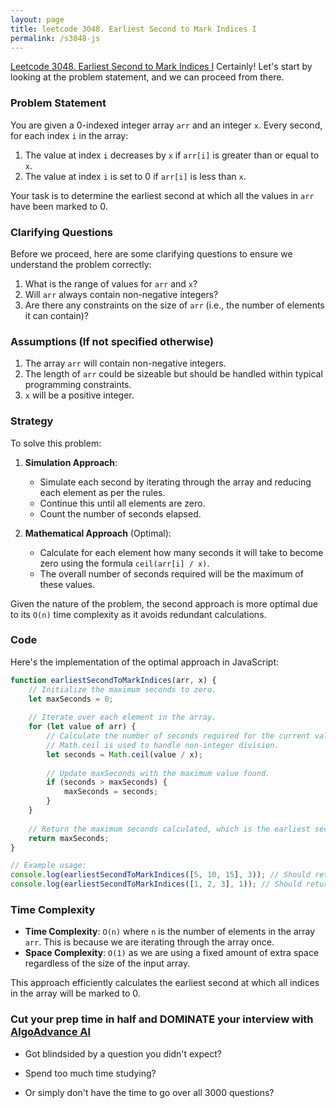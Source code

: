 ```yaml
---
layout: page
title: leetcode 3048. Earliest Second to Mark Indices I
permalink: /s3048-js
---
```

[Leetcode 3048. Earliest Second to Mark Indices I](https://algoadvance.github.io/algoadvance/l3048)
Certainly! Let's start by looking at the problem statement, and we can proceed from there.

### Problem Statement
You are given a 0-indexed integer array `arr` and an integer `x`. Every second, for each index `i` in the array:
1. The value at index `i` decreases by `x` if `arr[i]` is greater than or equal to `x`.
2. The value at index `i` is set to 0 if `arr[i]` is less than `x`.

Your task is to determine the earliest second at which all the values in `arr` have been marked to 0.

### Clarifying Questions
Before we proceed, here are some clarifying questions to ensure we understand the problem correctly:
1. What is the range of values for `arr` and `x`?
2. Will `arr` always contain non-negative integers?
3. Are there any constraints on the size of `arr` (i.e., the number of elements it can contain)?

### Assumptions (If not specified otherwise)
1. The array `arr` will contain non-negative integers.
2. The length of `arr` could be sizeable but should be handled within typical programming constraints.
3. `x` will be a positive integer.

### Strategy
To solve this problem:
1. **Simulation Approach**:
    - Simulate each second by iterating through the array and reducing each element as per the rules.
    - Continue this until all elements are zero.
    - Count the number of seconds elapsed.

2. **Mathematical Approach** (Optimal):
    - Calculate for each element how many seconds it will take to become zero using the formula `ceil(arr[i] / x)`.
    - The overall number of seconds required will be the maximum of these values.

Given the nature of the problem, the second approach is more optimal due to its `O(n)` time complexity as it avoids redundant calculations.

### Code
Here's the implementation of the optimal approach in JavaScript:

```javascript
function earliestSecondToMarkIndices(arr, x) {
    // Initialize the maximum seconds to zero.
    let maxSeconds = 0;
    
    // Iterate over each element in the array.
    for (let value of arr) {
        // Calculate the number of seconds required for the current value to reach 0.
        // Math.ceil is used to handle non-integer division.
        let seconds = Math.ceil(value / x);
        
        // Update maxSeconds with the maximum value found.
        if (seconds > maxSeconds) {
            maxSeconds = seconds;
        }
    }
    
    // Return the maximum seconds calculated, which is the earliest second at which all values are marked to 0.
    return maxSeconds;
}

// Example usage:
console.log(earliestSecondToMarkIndices([5, 10, 15], 3)); // Should return 5
console.log(earliestSecondToMarkIndices([1, 2, 3], 1)); // Should return 3

```

### Time Complexity
- **Time Complexity**: `O(n)` where `n` is the number of elements in the array `arr`. This is because we are iterating through the array once.
- **Space Complexity**: `O(1)` as we are using a fixed amount of extra space regardless of the size of the input array.

This approach efficiently calculates the earliest second at which all indices in the array will be marked to 0.


### Cut your prep time in half and DOMINATE your interview with [AlgoAdvance AI](https://algoAdvance.com)

- Got blindsided by a question you didn't expect?

- Spend too much time studying?

- Or simply don't have the time to go over all 3000 questions?

